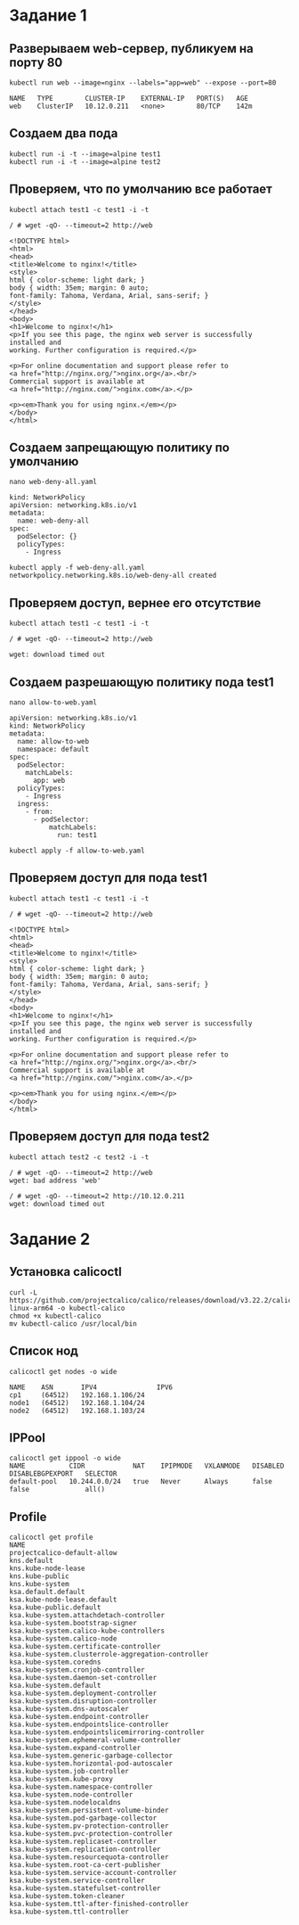 # Задание 1

## Разверываем web-сервер, публикуем на порту 80  

```
kubectl run web --image=nginx --labels="app=web" --expose --port=80
```

```
NAME   TYPE        CLUSTER-IP    EXTERNAL-IP   PORT(S)   AGE
web    ClusterIP   10.12.0.211   <none>        80/TCP    142m

```

## Создаем два пода

```
kubectl run -i -t --image=alpine test1 
kubectl run -i -t --image=alpine test2 
```

## Проверяем, что по умолчанию все работает

`kubectl attach test1 -c test1 -i -t`


`/ # wget -qO- --timeout=2 http://web`

```
<!DOCTYPE html>
<html>
<head>
<title>Welcome to nginx!</title>
<style>
html { color-scheme: light dark; }
body { width: 35em; margin: 0 auto;
font-family: Tahoma, Verdana, Arial, sans-serif; }
</style>
</head>
<body>
<h1>Welcome to nginx!</h1>
<p>If you see this page, the nginx web server is successfully installed and
working. Further configuration is required.</p>

<p>For online documentation and support please refer to
<a href="http://nginx.org/">nginx.org</a>.<br/>
Commercial support is available at
<a href="http://nginx.com/">nginx.com</a>.</p>

<p><em>Thank you for using nginx.</em></p>
</body>
</html>
```

## Создаем запрещающую политику по умолчанию

`nano web-deny-all.yaml`

```
kind: NetworkPolicy
apiVersion: networking.k8s.io/v1
metadata:
  name: web-deny-all
spec:
  podSelector: {}
  policyTypes:
    - Ingress
```
 
`kubectl apply -f web-deny-all.yaml`  
`networkpolicy.networking.k8s.io/web-deny-all created`


## Проверяем доступ, вернее его отсутствие

`kubectl attach test1 -c test1 -i -t`

```
/ # wget -qO- --timeout=2 http://web

wget: download timed out
```

## Создаем разрешающую политику пода test1

`nano allow-to-web.yaml`

```
apiVersion: networking.k8s.io/v1
kind: NetworkPolicy
metadata:
  name: allow-to-web
  namespace: default
spec:
  podSelector:
    matchLabels:
      app: web
  policyTypes:
    - Ingress
  ingress:
    - from:
      - podSelector:
          matchLabels:
            run: test1

 ``` 

`kubectl apply -f allow-to-web.yaml`

## Проверяем доступ для пода test1

`kubectl attach test1 -c test1 -i -t`


`/ # wget -qO- --timeout=2 http://web`

```
<!DOCTYPE html>
<html>
<head>
<title>Welcome to nginx!</title>
<style>
html { color-scheme: light dark; }
body { width: 35em; margin: 0 auto;
font-family: Tahoma, Verdana, Arial, sans-serif; }
</style>
</head>
<body>
<h1>Welcome to nginx!</h1>
<p>If you see this page, the nginx web server is successfully installed and
working. Further configuration is required.</p>

<p>For online documentation and support please refer to
<a href="http://nginx.org/">nginx.org</a>.<br/>
Commercial support is available at
<a href="http://nginx.com/">nginx.com</a>.</p>

<p><em>Thank you for using nginx.</em></p>
</body>
</html>
```


## Проверяем доступ для пода test2

`kubectl attach test2 -c test2 -i -t`

```
/ # wget -qO- --timeout=2 http://web
wget: bad address 'web'

/ # wget -qO- --timeout=2 http://10.12.0.211
wget: download timed out
```

# Задание 2

## Установка calicoctl

```
curl -L https://github.com/projectcalico/calico/releases/download/v3.22.2/calicoctl-linux-arm64 -o kubectl-calico
chmod +x kubectl-calico
mv kubectl-calico /usr/local/bin
```

## Список нод

```
calicoctl get nodes -o wide

NAME    ASN       IPV4               IPV6
cp1     (64512)   192.168.1.106/24
node1   (64512)   192.168.1.104/24
node2   (64512)   192.168.1.103/24
```

## IPPool

```
calicoctl get ippool -o wide
NAME           CIDR            NAT    IPIPMODE   VXLANMODE   DISABLED   DISABLEBGPEXPORT   SELECTOR
default-pool   10.244.0.0/24   true   Never      Always      false      false              all()
```


## Profile

```
calicoctl get profile
NAME
projectcalico-default-allow
kns.default
kns.kube-node-lease
kns.kube-public
kns.kube-system
ksa.default.default
ksa.kube-node-lease.default
ksa.kube-public.default
ksa.kube-system.attachdetach-controller
ksa.kube-system.bootstrap-signer
ksa.kube-system.calico-kube-controllers
ksa.kube-system.calico-node
ksa.kube-system.certificate-controller
ksa.kube-system.clusterrole-aggregation-controller
ksa.kube-system.coredns
ksa.kube-system.cronjob-controller
ksa.kube-system.daemon-set-controller
ksa.kube-system.default
ksa.kube-system.deployment-controller
ksa.kube-system.disruption-controller
ksa.kube-system.dns-autoscaler
ksa.kube-system.endpoint-controller
ksa.kube-system.endpointslice-controller
ksa.kube-system.endpointslicemirroring-controller
ksa.kube-system.ephemeral-volume-controller
ksa.kube-system.expand-controller
ksa.kube-system.generic-garbage-collector
ksa.kube-system.horizontal-pod-autoscaler
ksa.kube-system.job-controller
ksa.kube-system.kube-proxy
ksa.kube-system.namespace-controller
ksa.kube-system.node-controller
ksa.kube-system.nodelocaldns
ksa.kube-system.persistent-volume-binder
ksa.kube-system.pod-garbage-collector
ksa.kube-system.pv-protection-controller
ksa.kube-system.pvc-protection-controller
ksa.kube-system.replicaset-controller
ksa.kube-system.replication-controller
ksa.kube-system.resourcequota-controller
ksa.kube-system.root-ca-cert-publisher
ksa.kube-system.service-account-controller
ksa.kube-system.service-controller
ksa.kube-system.statefulset-controller
ksa.kube-system.token-cleaner
ksa.kube-system.ttl-after-finished-controller
ksa.kube-system.ttl-controller
```




